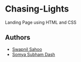 # Chasing-Lights
Landing Page using HTML and CSS
## Authors

- [Swapnil Sahoo](https://github.com/swapnil0601)
- [Somya Subham Dash](https://github.com/somyasubham9)